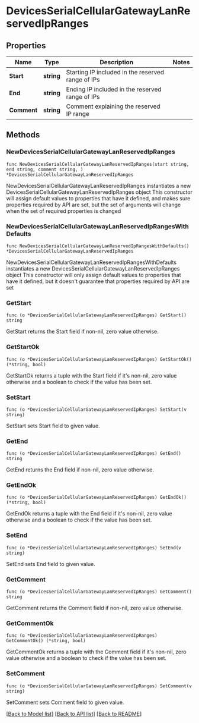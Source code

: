 # DevicesSerialCellularGatewayLanReservedIpRanges

## Properties

Name | Type | Description | Notes
------------ | ------------- | ------------- | -------------
**Start** | **string** | Starting IP included in the reserved range of IPs | 
**End** | **string** | Ending IP included in the reserved range of IPs | 
**Comment** | **string** | Comment explaining the reserved IP range | 

## Methods

### NewDevicesSerialCellularGatewayLanReservedIpRanges

`func NewDevicesSerialCellularGatewayLanReservedIpRanges(start string, end string, comment string, ) *DevicesSerialCellularGatewayLanReservedIpRanges`

NewDevicesSerialCellularGatewayLanReservedIpRanges instantiates a new DevicesSerialCellularGatewayLanReservedIpRanges object
This constructor will assign default values to properties that have it defined,
and makes sure properties required by API are set, but the set of arguments
will change when the set of required properties is changed

### NewDevicesSerialCellularGatewayLanReservedIpRangesWithDefaults

`func NewDevicesSerialCellularGatewayLanReservedIpRangesWithDefaults() *DevicesSerialCellularGatewayLanReservedIpRanges`

NewDevicesSerialCellularGatewayLanReservedIpRangesWithDefaults instantiates a new DevicesSerialCellularGatewayLanReservedIpRanges object
This constructor will only assign default values to properties that have it defined,
but it doesn't guarantee that properties required by API are set

### GetStart

`func (o *DevicesSerialCellularGatewayLanReservedIpRanges) GetStart() string`

GetStart returns the Start field if non-nil, zero value otherwise.

### GetStartOk

`func (o *DevicesSerialCellularGatewayLanReservedIpRanges) GetStartOk() (*string, bool)`

GetStartOk returns a tuple with the Start field if it's non-nil, zero value otherwise
and a boolean to check if the value has been set.

### SetStart

`func (o *DevicesSerialCellularGatewayLanReservedIpRanges) SetStart(v string)`

SetStart sets Start field to given value.


### GetEnd

`func (o *DevicesSerialCellularGatewayLanReservedIpRanges) GetEnd() string`

GetEnd returns the End field if non-nil, zero value otherwise.

### GetEndOk

`func (o *DevicesSerialCellularGatewayLanReservedIpRanges) GetEndOk() (*string, bool)`

GetEndOk returns a tuple with the End field if it's non-nil, zero value otherwise
and a boolean to check if the value has been set.

### SetEnd

`func (o *DevicesSerialCellularGatewayLanReservedIpRanges) SetEnd(v string)`

SetEnd sets End field to given value.


### GetComment

`func (o *DevicesSerialCellularGatewayLanReservedIpRanges) GetComment() string`

GetComment returns the Comment field if non-nil, zero value otherwise.

### GetCommentOk

`func (o *DevicesSerialCellularGatewayLanReservedIpRanges) GetCommentOk() (*string, bool)`

GetCommentOk returns a tuple with the Comment field if it's non-nil, zero value otherwise
and a boolean to check if the value has been set.

### SetComment

`func (o *DevicesSerialCellularGatewayLanReservedIpRanges) SetComment(v string)`

SetComment sets Comment field to given value.



[[Back to Model list]](../README.md#documentation-for-models) [[Back to API list]](../README.md#documentation-for-api-endpoints) [[Back to README]](../README.md)


